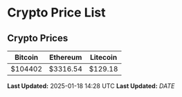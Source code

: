 # Crypto Price List

## Crypto Prices
| Bitcoin | Ethereum | Litecoin |
| ------- | -------- | -------- |
| $104402 | $3316.54 | $129.18 |
**Last Updated:** 2025-01-18 14:28 UTC
**Last Updated:** $DATE$
